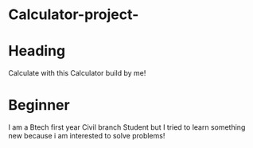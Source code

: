 # Calculator-project-

# Heading 
Calculate with this Calculator build by me!

# Beginner 
I am a Btech first year Civil branch Student but I tried to learn something new because i am interested to solve problems!
